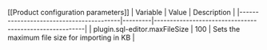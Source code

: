 [[Product configuration parameters]]
| Variable                                | Value   | Description                                            |
|-----------------------------------------|---------|--------------------------------------------------------|
| plugin.sql-editor.maxFileSize           | 100     | Sets the maximum file size for importing in KB         |